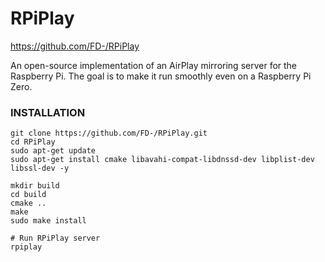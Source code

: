 # RPiPlay

https://github.com/FD-/RPiPlay

An open-source implementation of an AirPlay mirroring server for the Raspberry Pi. The goal is to make it run smoothly even on a Raspberry Pi Zero.

### INSTALLATION
```
git clone https://github.com/FD-/RPiPlay.git
cd RPiPlay
sudo apt-get update
sudo apt-get install cmake libavahi-compat-libdnssd-dev libplist-dev  libssl-dev -y

mkdir build
cd build
cmake ..
make
sudo make install

# Run RPiPlay server
rpiplay
```
